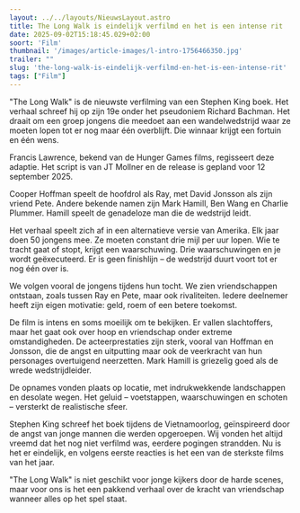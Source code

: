 ```yaml
---
layout: ../../layouts/NieuwsLayout.astro
title: The Long Walk is eindelijk verfilmd en het is een intense rit
date: 2025-09-02T15:18:45.029+02:00
soort: 'Film'
thumbnail: '/images/article-images/l-intro-1756466350.jpg'
trailer: ""
slug: 'the-long-walk-is-eindelijk-verfilmd-en-het-is-een-intense-rit'
tags: ["Film"]
---
```


"The Long Walk" is de nieuwste verfilming van een Stephen King boek. Het verhaal
schreef hij op zijn 19e onder het pseudoniem Richard Bachman. Het draait om een
groep jongens die meedoet aan een wandelwedstrijd waar ze moeten lopen tot er
nog maar één overblijft. Die winnaar krijgt een fortuin en één wens.

Francis Lawrence, bekend van de Hunger Games films, regisseert deze adaptie. Het
script is van JT Mollner en de release is gepland voor 12 september 2025.

Cooper Hoffman speelt de hoofdrol als Ray, met David Jonsson als zijn vriend
Pete. Andere bekende namen zijn Mark Hamill, Ben Wang en Charlie Plummer. Hamill
speelt de genadeloze man die de wedstrijd leidt.

Het verhaal speelt zich af in een alternatieve versie van Amerika. Elk jaar doen
50 jongens mee. Ze moeten constant drie mijl per uur lopen. Wie te tracht gaat
of stopt, krijgt een waarschuwing. Drie waarschuwingen en je wordt geëxecuteerd.
Er is geen finishlijn – de wedstrijd duurt voort tot er nog één over is.

We volgen vooral de jongens tijdens hun tocht. We zien vriendschappen ontstaan,
zoals tussen Ray en Pete, maar ook rivaliteiten. Iedere deelnemer heeft zijn
eigen motivatie: geld, roem of een betere toekomst.

De film is intens en soms moeilijk om te bekijken. Er vallen slachtoffers, maar
het gaat ook over hoop en vriendschap onder extreme omstandigheden. De
acteerprestaties zijn sterk, vooral van Hoffman en Jonsson, die de angst en
uitputting maar ook de veerkracht van hun personages overtuigend neerzetten.
Mark Hamill is griezelig goed als de wrede wedstrijdleider.

De opnames vonden plaats op locatie, met indrukwekkende landschappen en desolate
wegen. Het geluid – voetstappen, waarschuwingen en schoten – versterkt de
realistische sfeer.

Stephen King schreef het boek tijdens de Vietnamoorlog, geïnspireerd door de
angst van jonge mannen die werden opgeroepen. Wij vonden het altijd vreemd dat
het nog niet verfilmd was, eerdere pogingen strandden. Nu is het er eindelijk,
en volgens eerste reacties is het een van de sterkste films van het jaar.

"The Long Walk" is niet geschikt voor jonge kijkers door de harde scenes, maar
voor ons is het een pakkend verhaal over de kracht van vriendschap wanneer alles
op het spel staat.